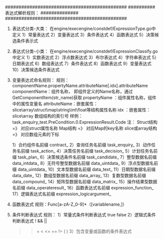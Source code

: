 #############################################
##########  表达式解析规则：   ##############
#############################################
1. 表达式分类-大类： 在engine/execengine/constdef/ExpressionType.go中定义
   1）常量表达式
   2）变量表达式
   3）条件表达式
   4）函数表达式
   5）决策候选条件表示式
2. 表达式分类-小类： 在engine/execengine/constdef/ExpressionClassify.go中定义
   1）实数表达式
   2）浮点数表达式
   3）布尔表达式
   4）字符串表达式
   5）日期表达式
   6）数组表达式
   7）条件表达式
   8）函数表达式
   9）变量表达式
   10）决策候选条件表达式
3. 变量表达式命名规则：
   规则：componentName.propertyName.attributeName[.idx].attributeName
            componentName：组件名称，    即组件定义的Name名称，通过GetComponentItem(str_name)获取
            propertyName ：组件属性名称，组件中的属性变量名
            attributeName：嵌套属性：slice\array\struct\map\string\int\float等结构属性名称
            idx          ：嵌套属性：slice\array 数组结构的索引号
   样例：task_enquiry_test.PreCondition.0.ExpressionResult.Code
   注： Struct结构      =》 对应struct属性名称
        Map结构         =》 对应Map的key名称
        slice或array结构=》 对应数组元素的下标

    1）合约组件名前缀        contract_
    2）查询任务名前缀        task_enquiry_
    3）动作任务名前缀        task_action_
    4）决策任务名前缀        task_decision_
    5）计划任务名前缀        task_plan_
    6）决策候选条件名前缀    task_candidate_
    7）整型数据名前缀        data_intdata_
    8）无符号整型数据名前缀  data_uintdata_
    9）浮点型数据名前缀      data_uintdata_
    10）文本型数据名前缀     data_text_
    11）日期型数据名前缀     data_date_
    12）数组型数据名前缀     data_array_
    13）复数型数据名前缀     data_compound_
    14）矩阵型数据名前缀     data_matrix_
    15）操作结果型数据名前缀 data_operateresult_
    16）函数表达式名前缀     expression_function_
    17）逻辑表达式名前缀     expression_logicargument_

4. 函数表达式
   规则：Func[a-zA-Z_0-9]*（[variablename,]）

5. 条件判断表达式
   规则：
  1）常量式条件判断表达式
     true  false
  2）逻辑式条件判断表达式
     ! && ||
     > >= < <= == !=  ( )
  3）包含变量或函数的条件表达式